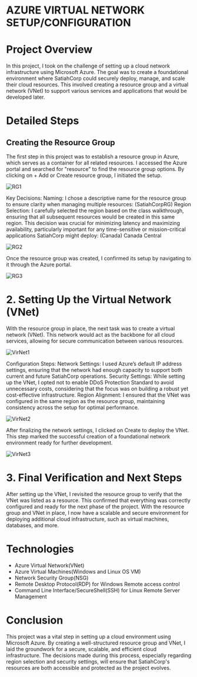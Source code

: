 # AZURE VIRTUAL NETWORK SETUP/CONFIGURATION
# Project Overview
In this project, I took on the challenge of setting up a cloud network infrastructure using Microsoft Azure. The goal was to create a foundational environment where SatiahCorp could securely deploy, manage, and scale their cloud resources. This involved creating a resource group and a virtual network (VNet) to support various services and applications that would be developed later.

# Detailed Steps
## Creating the Resource Group

The first step in this project was to establish a resource group in Azure, which serves as a container for all related resources. I accessed the Azure portal and searched for "resource" to find the resource group options. By clicking on + Add or Create resource group, I initiated the setup.

![RG1](https://github.com/user-attachments/assets/c2ce652e-8a11-4564-842b-5aba565d727b)

Key Decisions:
Naming: I chose a descriptive name for the resource group to ensure clarity when managing multiple resources: (SatiahCorpRG)
Region Selection: I carefully selected the region based on the class walkthrough, ensuring that all subsequent resources would be created in this same region. This decision was crucial for minimizing latency and maximizing availability, particularly important for any time-sensitive or mission-critical applications SatiahCorp might deploy: (Canada) Canada Central

![RG2](https://github.com/user-attachments/assets/1b8ed564-57e9-4b57-b617-affd83d147e5)

Once the resource group was created, I confirmed its setup by navigating to it through the Azure portal.

![RG3](https://github.com/user-attachments/assets/e70add16-606b-4abf-83db-7bfb98770703)

# 2. Setting Up the Virtual Network (VNet)
With the resource group in place, the next task was to create a virtual network (VNet). This network would act as the backbone for all cloud services, allowing for secure communication between various resources.

![VirNet1](https://github.com/user-attachments/assets/5a60e0d3-8287-46c4-b108-3c793ea8e2fc)

Configuration Steps:
Network Settings: I used Azure’s default IP address settings, ensuring that the network had enough capacity to support both current and future SatiahCorp operations.
Security Settings: While setting up the VNet, I opted not to enable DDoS Protection Standard to avoid unnecessary costs, considering that the focus was on building a robust yet cost-effective infrastructure.
Region Alignment: I ensured that the VNet was configured in the same region as the resource group, maintaining consistency across the setup for optimal performance.

![VirNet2](https://github.com/user-attachments/assets/5ade8c3a-38a2-4e9f-a878-9e0d259d6852)

After finalizing the network settings, I clicked on Create to deploy the VNet. This step marked the successful creation of a foundational network environment ready for further development.

![VirNet3](https://github.com/user-attachments/assets/97c5fce0-4794-4101-85b2-aef1ce7f4b80)

# 3. Final Verification and Next Steps
After setting up the VNet, I revisited the resource group to verify that the VNet was listed as a resource. This confirmed that everything was correctly configured and ready for the next phase of the project. With the resource group and VNet in place, I now have a scalable and secure environment for deploying additional cloud infrastructure, such as virtual machines, databases, and more.

# Technologies
- Azure Virtual Network(VNet)
- Azure Virtual Machines(Windows and Linux OS VM)
- Network Security Group(NSG)
- Remote Desktop Protocol(RDP) for Windows Remote access control
- Command Line Interface/SecureShell(SSH) for Linux Remote Server Management

# Conclusion
This project was a vital step in setting up a cloud environment using Microsoft Azure. By creating a well-structured resource group and VNet, I laid the groundwork for a secure, scalable, and efficient cloud infrastructure. The decisions made during this process, especially regarding region selection and security settings, will ensure that SatiahCorp's resources are both accessible and protected as the project evolves.
